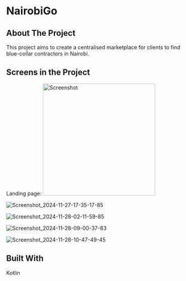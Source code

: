 # NairobiGo
## About The Project
This project aims to create a centralised marketplace for clients to find blue-collar contractors in Nairobi.

## Screens in the Project

Landing page:
<img src="https://github.com/user-attachments/assets/284a7442-0a61-4df8-a98a-dbfce5394945" alt="Screenshot" width="300" />

![Screenshot_2024-11-27-17-35-17-85](https://github.com/user-attachments/assets/115ec348-de09-4d5d-8352-221cd99866cf)

![Screenshot_2024-11-28-02-11-59-85](https://github.com/user-attachments/assets/c9797ba5-18d2-4673-b6fe-7f356e6aefac)

![Screenshot_2024-11-28-09-00-37-83](https://github.com/user-attachments/assets/c4d6252b-1254-42d3-a251-674b4e1ba986)

![Screenshot_2024-11-28-10-47-49-45](https://github.com/user-attachments/assets/f88ef15c-6c47-4efd-8047-a7829cab8a9a)

## Built With
Kotlin
